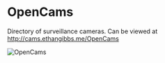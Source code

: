 # OpenCams
Directory of surveillance cameras. Can be viewed at http://cams.ethangibbs.me/OpenCams

![OpenCams](https://user-images.githubusercontent.com/45440336/209987044-995834ae-14c1-4267-87ef-2a0f343e9545.png)
